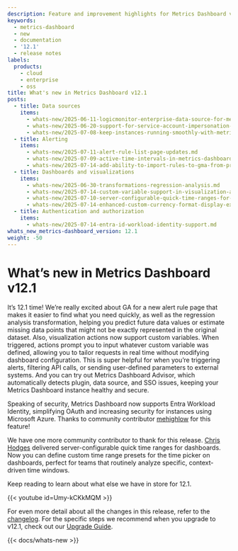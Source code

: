 ```yaml
---
description: Feature and improvement highlights for Metrics Dashboard v12.1
keywords:
  - metrics-dashboard
  - new
  - documentation
  - '12.1'
  - release notes
labels:
  products:
    - cloud
    - enterprise
    - oss
title: What's new in Metrics Dashboard v12.1
posts:
  - title: Data sources
    items:
      - whats-new/2025-06-11-logicmonitor-enterprise-data-source-for-metrics-dashboard.md
      - whats-new/2025-06-20-support-for-service-account-impersonation-in-bigquery.md
      - whats-new/2025-07-08-keep-instances-running-smoothly-with-metrics-dashboard-advisor.md
  - title: Alerting
    items:
      - whats-new/2025-07-11-alert-rule-list-page-updates.md
      - whats-new/2025-07-09-active-time-intervals-in-metrics-dashboard-alerting.md
      - whats-new/2025-07-14-add-ability-to-import-rules-to-gma-from-prometheus-yaml.md
  - title: Dashboards and visualizations
    items:
      - whats-new/2025-06-30-transformations-regression-analysis.md
      - whats-new/2025-07-14-custom-variable-support-in-visualization-actions.md
      - whats-new/2025-07-10-server-configurable-quick-time-ranges-for-dashboards.md
      - whats-new/2025-07-14-enhanced-custom-currency-format-display-exact-financial-values.md
  - title: Authentication and authorization
    items:
      - whats-new/2025-07-14-entra-id-workload-identity-support.md
whats_new_metrics-dashboard_version: 12.1
weight: -50
---
```


# What’s new in Metrics Dashboard v12.1

It’s 12.1 time! We’re really excited about GA for a new alert rule page that makes it easier to find what you need quickly, as well as the regression analysis transformation, helping you predict future data values or estimate missing data points that might not be exactly represented in the original dataset. Also, visualization actions now support custom variables. When triggered, actions prompt you to input whatever custom variable was defined, allowing you to tailor requests in real time without modifying dashboard configuration. This is super helpful for when you’re triggering alerts, filtering API calls, or sending user-defined parameters to external systems. And you can try out Metrics Dashboard Advisor, which automatically detects plugin, data source, and SSO issues, keeping your Metrics Dashboard instance healthy and secure.

Speaking of security, Metrics Dashboard now supports Entra Workload Identity, simplifying OAuth and increasing security for instances using Microsoft Azure. Thanks to community contributor [mehighlow](https://github.com/mehighlow) for this feature!

We have one more community contributor to thank for this release. [Chris Hodges](https://github.com/chodges15) delivered server-configurable quick time ranges for dashboards. Now you can define custom time range presets for the time picker on dashboards, perfect for teams that routinely analyze specific, context-driven time windows.

Keep reading to learn about what else we have in store for 12.1.

{{< youtube id=Umy-kCKkMQM >}}

For even more detail about all the changes in this release, refer to the [changelog](https://github.com/metrics-dashboard/metrics-dashboard/blob/main/CHANGELOG.md). For the specific steps we recommend when you upgrade to v12.1, check out our [Upgrade Guide](https://metrics-dashboard.com/docs/metrics-dashboard/<METRICS_DASHBOARD_VERSION>/upgrade-guide/upgrade-v12.1/).

{{< docs/whats-new  >}}
